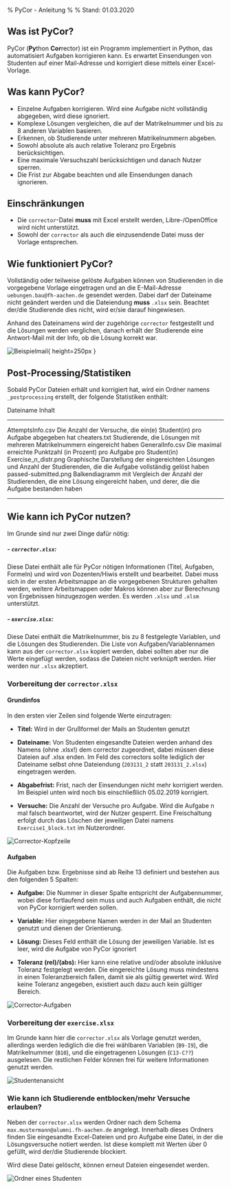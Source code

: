 % PyCor - Anleitung
%
% Stand: 01.03.2020
## Was ist PyCor?
PyCor (**Py**thon **Cor**rector) ist ein Programm implementiert in Python, das 
automatisiert Aufgaben korrigieren kann.
Es erwartet Einsendungen von Studenten auf einer Mail-Adresse und korrigiert 
diese mittels einer Excel-Vorlage.

## Was kann PyCor?
- Einzelne Aufgaben korrigieren. Wird eine Aufgabe nicht vollständig abgegeben, 
wird diese ignoriert.
- Komplexe Lösungen vergleichen, die auf der Matrikelnummer und bis zu 8 
anderen Variablen basieren.
- Erkennen, ob Studierende unter mehreren Matrikelnummern abgeben.
- Sowohl absolute als auch relative Toleranz pro Ergebnis berücksichtigen.
- Eine maximale Versuchszahl berücksichtigen und danach Nutzer sperren.
- Die Frist zur Abgabe beachten und alle Einsendungen danach ignorieren.

## Einschränkungen
- Die `corrector`-Datei **muss** mit Excel erstellt werden, Libre-/OpenOffice 
wird nicht unterstützt.
- Sowohl der `corrector` als auch die einzusendende Datei muss der Vorlage 
entsprechen.

## Wie funktioniert PyCor?
Vollständig oder teilweise gelöste Aufgaben können von Studierenden in die 
vorgegebene Vorlage eingetragen und an die E-Mail-Adresse 
`uebungen.bau@fh-aachen.de` gesendet werden. Dabei darf der Dateiname nicht 
geändert werden und die Dateiendung **muss** `.xlsx` sein. Beachtet der/die 
Studierende dies nicht, wird er/sie darauf hingewiesen.

Anhand des Dateinamens wird der zugehörige `corrector` festgestellt und die 
Lösungen werden verglichen, danach erhält der Studierende eine Antwort-Mail 
mit der Info, ob die Lösung korrekt war.

![Beispielmail](./ex_mail.png){ height=250px }

## Post-Processing/Statistiken
Sobald PyCor Dateien erhält und korrigiert hat, wird ein Ordner namens 
`_postprocessing` erstellt, der folgende Statistiken enthält:

  Dateiname             Inhalt
---------------------   --------
AttemptsInfo.csv        Die Anzahl der Versuche, die ein(e) Student(in) 
                        pro Aufgabe abgegeben hat
cheaters.txt            Studierende, die Lösungen mit mehreren Matrikelnummern 
                        eingereicht haben
GeneralInfo.csv         Die maximal erreichte Punktzahl (in Prozent) pro 
                        Aufgabe pro Student(in)
Exercise_*n*_distr.png  Graphische Darstellung der eingereichten Lösungen 
                        und Anzahl der Studierenden, die die Aufgabe 
                        vollständig gelöst haben
passed-submitted.png    Balkendiagramm mit Vergleich der Anzahl der 
                        Studierenden, die eine Lösung eingereicht haben, und 
                        derer, die die Aufgabe bestanden haben
---------------------   --------

## Wie kann ich PyCor nutzen?
Im Grunde sind nur zwei Dinge dafür nötig:

##### - `corrector.xlsx`:
Diese Datei enthält alle für PyCor nötigen Informationen (Titel, Aufgaben, Formeln) und wird von 
Dozenten/Hiwis erstellt und bearbeitet. Dabei muss sich in der ersten Arbeitsmappe an die vorgegebenen 
Strukturen gehalten werden, weitere Arbeitsmappen oder Makros können aber zur Berechnung von Ergebnissen 
hinzugezogen werden. Es werden `.xlsx` und `.xlsm` unterstützt.

##### - `exercise.xlsx`:
Diese Datei enthält die Matrikelnummer, bis zu 8 festgelegte Variablen, und die Lösungen des Studierenden.
Die Liste von Aufgaben/Variablennamen kann aus der `corrector.xlsx` kopiert werden, dabei sollten aber nur 
die Werte eingefügt werden, sodass die Dateien nicht verknüpft werden. Hier werden nur `.xlsx` akzeptiert.

### Vorbereitung der `corrector.xlsx`
#### Grundinfos
In den ersten vier Zeilen sind folgende Werte einzutragen:

- **Titel:**
Wird in der Grußformel der Mails an Studenten genutzt

- **Dateiname:**
Von Studenten eingesandte Dateien werden anhand des Namens (ohne .xlsx!) dem corrector zugeordnet, 
dabei müssen diese Dateien auf .xlsx enden. Im Feld des correctors sollte lediglich der Dateiname 
selbst ohne Dateiendung (`203131_2` statt `203131_2.xlsx`) eingetragen werden.

- **Abgabefrist:**
Frist, nach der Einsendungen nicht mehr korrigiert werden. Im Beispiel unten wird noch bis einschließlich 
05.02.2019 korrigiert.

- **Versuche:**
Die Anzahl der Versuche pro Aufgabe. Wird die Aufgabe n mal falsch beantwortet, wird der Nutzer gesperrt. 
Eine Freischaltung erfolgt durch das Löschen der jeweiligen Datei namens `Exercise1_block.txt` im 
Nutzerordner.

![Corrector-Kopfzeile](./cor_header.jpg)

#### Aufgaben
Die Aufgaben bzw. Ergebnisse sind ab Reihe 13 definiert und bestehen aus den folgenden 5 Spalten:

- **Aufgabe:**
Die Nummer in dieser Spalte entspricht der Aufgabennummer, wobei diese fortlaufend sein 
muss und auch Aufgaben enthält, die nicht von PyCor korrigiert werden sollen.

- **Variable:**
Hier eingegebene Namen werden in der Mail an Studenten genutzt und dienen der Orientierung.

- **Lösung:**
Dieses Feld enthält die Lösung der jeweiligen Variable. Ist es leer, wird die Aufgabe von PyCor ignoriert

- **Toleranz (rel)/(abs):**
Hier kann eine relative und/oder absolute inklusive Toleranz festgelegt werden. Die eingereichte Lösung muss mindestens in 
einen Toleranzbereich fallen, damit sie als gültig gewertet wird. Wird keine Toleranz angegeben, existiert auch dazu 
auch kein gültiger Bereich.

![Corrector-Aufgaben](./cor_exercises.jpg)

### Vorbereitung der `exercise.xlsx`
Im Grunde kann hier die `corrector.xlsx` als Vorlage genutzt werden, allerdings werden lediglich die die frei wählbaren 
Variablen (`B9-I9`), die Matrikelnummer (`B10`), und die eingetragenen Lösungen (`C13-C??`) ausgelesen. Die restlichen 
Felder können frei für weitere Informationen genutzt werden.

![Studentenansicht](./student.png)

### Wie kann ich Studierende entblocken/mehr Versuche erlauben?
Neben der `corrector.xlsx` werden Ordner nach dem Schema `max.mustermann@alumni.fh-aachen.de` angelegt.
Innerhalb dieses Ordners finden Sie eingesandte Excel-Dateien und pro Aufgabe eine Datei, in der die 
Lösungsversuche notiert werden. Ist diese komplett mit Werten über 0 gefüllt, wird der/die Studierende blockiert.

Wird diese Datei gelöscht, können erneut Dateien eingesendet werden.
 
![Ordner eines Studenten](./student_folder.png)

<!-- nodemon --exec "pandoc -f markdown" Anleitung.md -o Anleitung.pdf -->
